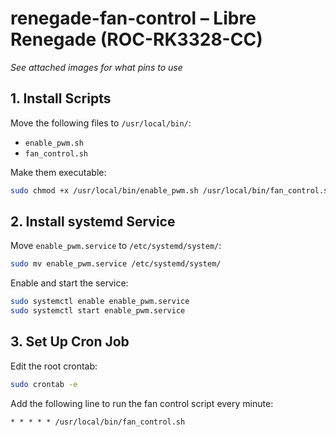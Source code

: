 # renegade-fan-control – Libre Renegade (ROC-RK3328-CC)

*See attached images for what pins to use*

## 1. Install Scripts

Move the following files to `/usr/local/bin/`:

- `enable_pwm.sh`  
- `fan_control.sh`

Make them executable:

```bash
sudo chmod +x /usr/local/bin/enable_pwm.sh /usr/local/bin/fan_control.sh
```

## 2. Install systemd Service

Move `enable_pwm.service` to `/etc/systemd/system/`:

```bash
sudo mv enable_pwm.service /etc/systemd/system/
```

Enable and start the service:

```bash
sudo systemctl enable enable_pwm.service
sudo systemctl start enable_pwm.service
```

## 3. Set Up Cron Job

Edit the root crontab:

```bash
sudo crontab -e
```

Add the following line to run the fan control script every minute:

```
* * * * * /usr/local/bin/fan_control.sh
```

